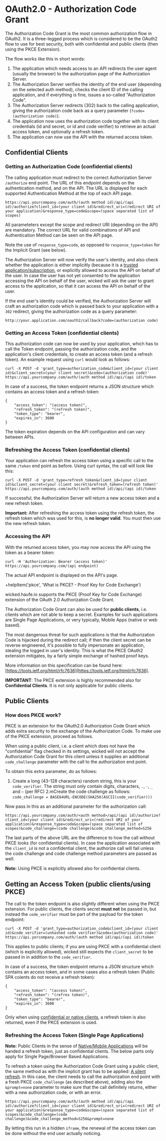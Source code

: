 # OAuth2.0 - Authorization Code Grant

The Authorization Code Grant is the most common authorization flow in OAuth2. It is a three-legged
process which is considered to be the OAuth2 flow to use for best security, both with confidential 
and public clients (then using the PKCE Extension).

The flow works like this in short words:

1. The application which needs access to an API redirects the user agent (usually the browser) to the authorization page of the Authorization Server.
1. The Authorization Server verifies the identity of the end user (depending on the selected auth method), checks the client ID of the calling application, and if everything is fine, issues a so-called "Authorization Code".
1. The Authorization Server redirects (302) back to the calling application, giving the authorization code back as a query parameter (`?code=(authorization code)`).
1. The application now uses the authorization code together with its client credentials (id and secret, or id and code verifier) to retrieve an actual access token, and optionally a refresh token.
1. The application can now use the API with the returned access token.

## Confidential Clients

### Getting an Authorization Code (confidential clients)

The calling application must redirect to the correct Authorization Server <code>/authorize</code> end point.
The URL of this endpoint depends on the authentication method, and on the API. The URL is displayed
for each supported Authentication Method at the top of each API page.

```
https://api.yourcompany.com/auth/(auth method id)/api/(api id)/authorize?client_id=(your client id)&redirect_uri=(redirect URI of your application)&response_type=code&scope=(space separated list of scopes)
```
All parameteters except the scope and redirect URI (depending on the API) are mandatory. The correct URL for valid combinations
of API and Authentication Method can be seen on the API page.

Note the use of `response_type=code`, as opposed to `response_type=token` for the Implicit Grant (see below).

The Authorization Server will now verify the user's identity, and also check whether the application is either
implicitly (because it is a [trusted application/subscription](trusted-applications.md), or explicitly
allowed to access the API on behalf of the user. In case the user has not yet consented to the application accessing
the API on behalf of the user, wicked will ask the user to grant access to the application, so that it can access
the API on behalf of the user.

If the end user's identity could be verified, the Authorization Server will craft an authorization code which
is passed back to your application with a `302` redirect, giving the authorization code as a 
query parameter:

```
http://your.application.com/oauth2/callback?code=(authorization code)
```

### Getting an Access Token (confidential clients)

This authorization code can now be used by your application, which has to call the Token endpoint, passing
the authorization code, and the application's client credentials, to create an access token (and a refresh token).
An example request using `curl` would look as follows:

```
curl -X POST -d 'grant_type=authorization_code&client_id=(your client id)&client_secret=(your client secret)&code=(authorization code)' https://api.yourcompany.com/auth/(auth method id)/api/(api id)/token
```

In case of a success, the token endpoint returns a JSON structure which contains an access token and a refresh token:

```
{
    "access_token": "(access token)",
    "refresh_token": "(refresh token)",
    "token_type": "bearer",
    "expires_in": 3600
}
```

The token expiration depends on the API configuration and can vary between APIs.

### Refreshing the Access Token (confidential clients)

Your application can refresh the access token using a specific call to the same `/token` end point
as before. Using curl syntax, the call will look like this:

```
curl -X POST -d 'grant_type=refresh_token&client_id=(your client id)&client_secret=(your client secret)&refresh_token=(refresh token)' https://api.yourcompany.com/auth/(auth method id)/api/(api id)/token
```

If successful, the Authorization Server will return a new access token and a new refresh token.

**Important:** After refreshing the access token using the refresh token, the refresh token which was used for this, is **no longer valid**. You must then use the new refresh token.

### Accessing the API

With the returned access token, you may now access the API using the token as a bearer token:

```
curl -H 'Authorization: Bearer (access token)' https://api.yourcompany.com/(api endpoint)
```

The actual API endpoint is displayed on the API's page.

  +helpItem('pkce', 'What is PKCE? - Proof Key for Code Exchange')

wicked.haufe.io supports the PKCE (Proof Key for Code Exchange) extension of the OAuth 2.0 Authorization Code Grant.

The Authorization Code Grant can also be used for **public clients**, i.e. clients which are not able to keep a secret. Examples for
such applications are Single Page Applications, or very typically, Mobile Apps (native or web based).

The most dangerous threat for such applications is that the Authorization Code is hijacked during the redirect call; if then the
client secret can be reverse engineered, it's possible to fully impersonate an application, stealing the logged in user's identity.
This is what the PKCE OAuth2 extension mitigates, by a fairly simple exchange of hashed proof keys.

More information on this specification can be found here: [https://tools.ietf.org/html/rfc7636](https://tools.ietf.org/html/rfc7636).

**IMPORTANT**: The PKCE extension is highly recommended also for **Confidential Clients**. It is not only
applicable for public clients.

## Public Clients

### How does PKCE work?

PKCE is an extension for the OAuth2.0 Authorization Code Grant which adds extra security to the exchange of the Authorization Code. To make use of the PKCE extension, proceed as follows.

When using a public client, i.e. a client which does not have the "confidential" flag checked in its settings, wicked will not accept
the Authorization Code Grant for this client unless it supplies an additional `code_challenge` parameter with the call
to the authorization end point.

To obtain this extra parameter, do as follows: 

1. Create a long (43-128 characters) random string, this is your `code_verifier`. The string must only contain digits, characters, `.`, `-`, `_` and `~` (per RFC)
2.mCreate the code challenge as follows: `code_challenge = BASE64URL-ENCODE(SHA256(ASCII(code_verifier)))`

Now pass in this as an additional parameter for the authorization call:


```
https://api.yourcompany.com/auth/<auth method>/api/(api id)/authorize?client_id=(your client id)&redirect_uri=(redirect URI of your application)&response_type=code&scope=(space separated list of scopes)&code_challenge=(code challenge)&code_challenge_method=S256
```

The last parts of the above URL are the difference to how the call without PKCE looks (for confidential clients). In case the
application associated with the `client_id` is not a confidential client, the authorize call will fail unless the code challenge
and code challenge method parameters are passed as well.

**Note:** Using PKCE is explicitly allowed also for confidential clients.

## Getting an Access Token (public clients/using PKCE)

The call to the token endpoint is also slightly different when using the PKCE extension. For public clients, the
clients secret **must not** be passed in, but instead the `code_verifier` must be part of the payload
for the token endpoint:


```
curl -X POST -d 'grant_type=authorization_code&client_id=(your client id)&code_verifier=(unhashed code verifier)&code=(authorization code)' https://api.yorcompany.com/auth/(auth method id)/api/(api id)/token
```

This applies to public clients; if you are using PKCE with a confidential client (which is explicitly allowed), wicked still 
expects the `client_secret` to be passed in in addition to the `code_verifier`.

In case of a success, the token endpoint returns a JSON structure which contains an access token, and in some cases also a refresh token (Public SPA coients do not receive a refresh token):

```
{
    "access_token": "(access token)",
    "refresh_token": "(refres token)",
    "token_type": "bearer",
    "expires_in": 3600
}
```

Only when using [confidential or native clients](client-types.md), a refresh token is also returned, even if the PKCE extension is used.

### Refreshing the Access Token (Single Page Applications)

**Note:** Public Clients in the sense of [Native/Mobile Applications](client-types.dm) will be handed a refresh token, just as confidential clients. The below parts only apply for Single Page/Browser Based Applications.

To refresh a token using the Authorization Code Grant using a public client, the same method as with the
implicit grant has to be applied: [A silent refresh](oauth-silent-refresh). In this case, the client needs to call the authorization
end point with a fresh PKCE `code_challenge` (as described above), adding also the `&prompt=none`
parameter to make sure that the call definitely returns, either with a new authorization code, or with
an error.

```
https://api.yourcompany.com/auth/(auth method id)/api/(api id)/authorize?client_id=(your client id)&redirect_uri=(redirect URI of your application)&response_type=code&scope=(space separated list of scopes)&code_challenge=(code challenge)&code_challenge_method=S256&prompt=none
```

By letting this run in a hidden `iframe`, the renewal of the access token can be done without the end
user actually noticing.
